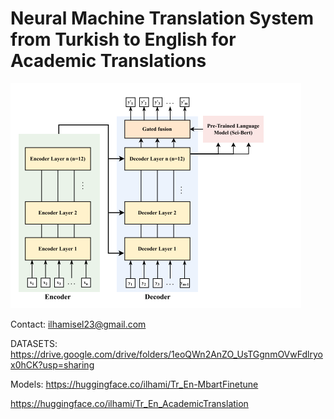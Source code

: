 # Neural Machine Translation System from Turkish to English for Academic Translations

![Proposed Model](https://github.com/ilhamisel/tr-en_translate/blob/master/proposed_model.jpg)



Contact: ilhamisel23@gmail.com

DATASETS:
https://drive.google.com/drive/folders/1eoQWn2AnZO_UsTGgnmOVwFdlryox0hCK?usp=sharing


Models:
https://huggingface.co/ilhami/Tr_En-MbartFinetune

https://huggingface.co/ilhami/Tr_En_AcademicTranslation
